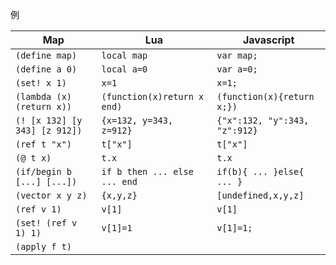例

Map                          | Lua                         |               Javascript
-----------------------------|-----------------------------|---------------------------
`(define map)`               |`local map`                  |`var map;`
`(define a 0)`               |`local a=0`                  |`var a=0;`
`(set! x 1)`                 |`x=1`                        |`x=1;`
`(lambda (x) (return x))`    |`(function(x)return x end)`  |`(function(x){return x;})`
`(! [x 132] [y 343] [z 912])`|`{x=132, y=343, z=912}`      |`{"x":132, "y":343, "z":912}`
`(ref t "x")`                |`t["x"]`                     |`t["x"]`
`(@ t x)`                    |`t.x`                        |`t.x`
`(if/begin b [...] [...])`   |`if b then ... else ... end` |`if(b){ ... }else{ ... }`
`(vector x y z)`             |`{x,y,z}`                    |`[undefined,x,y,z]`
`(ref v 1)`                  |`v[1]`                       |`v[1]`
`(set! (ref v 1) 1)`         |`v[1]=1`                     |`v[1]=1;`
`(apply f t)`                |                             |
